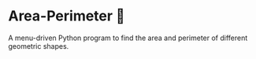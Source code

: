 # Area-Perimeter 📐

A menu-driven Python program to find the area and perimeter of different geometric shapes.
